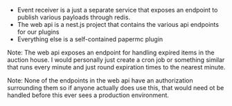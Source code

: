 - Event receiver is a just a separate service that exposes an endpoint to publish various payloads through redis.
- The web api is a nest.js project that contains the various api endpoints for our plugins
- Everything else is a self-contained papermc plugin

Note: The web api exposes an endpoint for handling expired items in the auction house. I would personally just create a cron job or something similar that runs every minute and just round expiration times to the nearest minute.

Note: None of the endpoints in the web api have an authorization surrounding them so if anyone actually does use this, that would need ot be handled before this ever sees a production environment.